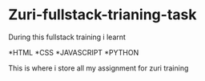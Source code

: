 # Zuri-fullstack-trianing-task


During this fullstack training i learnt

 *HTML
 *CSS
 *JAVASCRIPT
 *PYTHON

This is where i store all my assignment for zuri training
